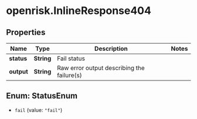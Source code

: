 # openrisk.InlineResponse404

## Properties

Name | Type | Description | Notes
------------ | ------------- | ------------- | -------------
**status** | **String** | Fail status | 
**output** | **String** | Raw error output describing the failure(s) | 



## Enum: StatusEnum


* `fail` (value: `"fail"`)




